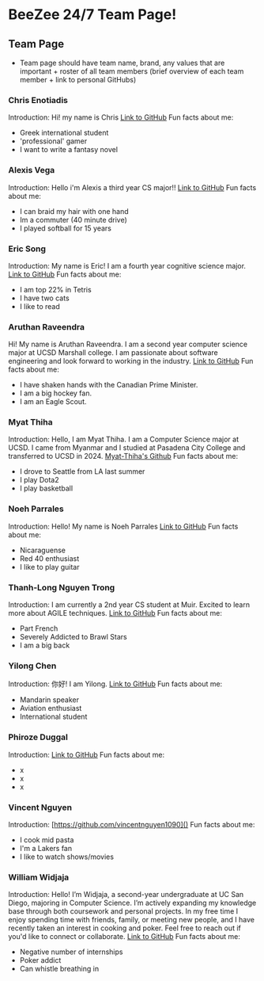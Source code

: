 # BeeZee 24/7 Team Page!

## Team Page

- Team page should have team name, brand, any values that are important + roster of all team members (brief overview of each team member + link to personal GitHubs)

### Chris Enotiadis

Introduction: Hi! my name is Chris
[Link to GitHub](https://github.com/Bisbouras)
Fun facts about me:

- Greek international student
- 'professional' gamer
- I want to write a fantasy novel

### Alexis Vega

Introduction: Hello i'm Alexis a third year CS major!!
[Link to GitHub](https://github.com/alexisvvega)
Fun facts about me: 

- I can braid my hair with one hand
- Im a commuter (40 minute drive)
- I played softball for 15 years

### Eric Song

Introduction: My name is Eric! I am a fourth year cognitive science major. 
[Link to GitHub](https://github.com/e7song)
Fun facts about me: 

- I am top 22% in Tetris
- I have two cats
- I like to read
### Aruthan Raveendra

Hi! My name is Aruthan Raveendra. I am a second year computer science major at UCSD Marshall college. I am passionate about software engineering and look forward to working in the industry.
[Link to GitHub](https://aruthanr.github.io/About-Me/)
Fun facts about me:

- I have shaken hands with the Canadian Prime Minister.  
- I am a big hockey fan. 
- I am an Eagle Scout.

### Myat Thiha

Introduction: Hello, I am Myat Thiha. I am a Computer Science major at UCSD. I came from Myanmar and I studied at Pasadena City College and transferred to UCSD in 2024. 
[Myat-Thiha's Github](https://github.com/Myat-Thiha)
Fun facts about me: 

- I drove to Seattle from LA last summer
- I play Dota2
- I play basketball

### Noeh Parrales

Introduction: Hello! My name is Noeh Parrales
[Link to GitHub](https://github.com/noehparrales1)
Fun facts about me:

- Nicaraguense
- Red 40 enthusiast
- I like to play guitar

### Thanh-Long Nguyen Trong

Introduction: I am currently a 2nd year CS student at Muir. Excited to learn more about AGILE techniques.
[Link to GitHub](https://github.com/thanhlongnt)
Fun facts about me:

- Part French
- Severely Addicted to Brawl Stars
- I am a big back

### Yilong Chen

Introduction: 你好! I am Yilong.
[Link to GitHub](https://github.com/Oshima-Hina)
Fun facts about me:

- Mandarin speaker
- Aviation enthusiast
- International student

### Phiroze Duggal

Introduction:
[Link to GitHub]()
Fun facts about me:

- x
- x
- x

### Vincent Nguyen

Introduction:
[https://github.com/vincentnguyen1090]()
Fun facts about me:

- I cook mid pasta
- I'm a Lakers fan
- I like to watch shows/movies

### William Widjaja

Introduction: Hello! I’m Widjaja, a second-year undergraduate at UC San Diego, majoring in Computer Science. I’m actively expanding my knowledge base through both coursework and personal projects. In my free time I enjoy spending time with friends, family, or meeting new people, and I have recently taken an interest in cooking and poker. Feel free to reach out if you'd like to connect or collaborate.
[Link to GitHub](https://github.com/wwidjaja0/)
Fun facts about me:

- Negative number of internships
- Poker addict
- Can whistle breathing in
